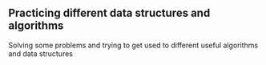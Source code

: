 ## Practicing different data structures and algorithms

Solving some problems and trying to get used to different useful algorithms and data structures
